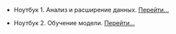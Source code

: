 * Ноутбук 1. Анализ и расширение данных. [Перейти...](https://colab.research.google.com/drive/12AAAGJmJx5hRc4w2qUOvlqRDLQUKTfAr?usp=sharing)


* Ноутбук 2. Обучение модели. [Перейти...](https://colab.research.google.com/drive/1o2UwJVg4td6lQT4YsdBogkkDmqYGknit?usp=sharing)
